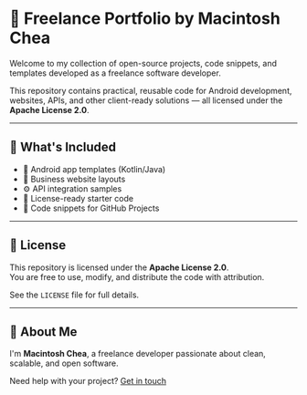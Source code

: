 # 📂 Freelance Portfolio by Macintosh Chea

Welcome to my collection of open-source projects, code snippets, and templates developed as a freelance software developer.

This repository contains practical, reusable code for Android development, websites, APIs, and other client-ready solutions — all licensed under the **Apache License 2.0**.

---

## 🔧 What's Included

- 📱 Android app templates (Kotlin/Java)
- 💼 Business website layouts
- ⚙️ API integration samples
- 📄 License-ready starter code
- 🚀 Code snippets for GitHub Projects

---

## 📜 License

This repository is licensed under the **Apache License 2.0**.  
You are free to use, modify, and distribute the code with attribution.

See the `LICENSE` file for full details.

---

## 👋 About Me

I'm **Macintosh Chea**, a freelance developer passionate about clean, scalable, and open software.

Need help with your project? [Get in touch](mailto:youremail@example.com)

